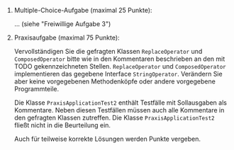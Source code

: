 1. Multiple-Choice-Aufgabe (maximal 25 Punkte):

    ... (siehe "Freiwillige Aufgabe 3")


2. Praxisaufgabe (maximal 75 Punkte):

    Vervollständigen Sie die gefragten Klassen `ReplaceOperator` und `ComposedOperator` bitte
    wie in den Kommentaren beschrieben an den mit TODO gekennzeichneten Stellen.
    `ReplaceOperator` und `ComposedOperator` implementieren das gegebene Interface `StringOperator`.
    Verändern Sie aber keine vorgegebenen Methodenköpfe oder andere vorgegebene Programmteile.

    Die Klasse `PraxisApplicationTest2` enthält Testfälle mit Sollausgaben als Kommentare.
    Neben diesen Testfällen müssen auch alle Kommentare in den gefragten Klassen zutreffen.
    Die Klasse `PraxisApplicationTest2` fließt nicht in die Beurteilung ein.

    Auch für teilweise korrekte Lösungen werden Punkte vergeben.


